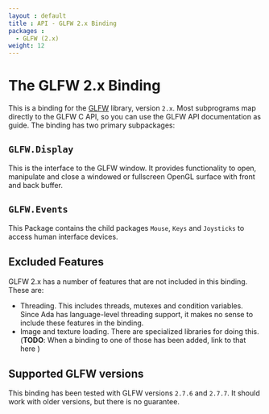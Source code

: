 ```yaml
---
layout : default
title : API - GLFW 2.x Binding
packages :
  - GLFW (2.x)
weight: 12
---
```


# The GLFW 2.x Binding

This is a binding for the [GLFW][1] library, version `2.x`. Most subprograms
map directly to the GLFW C API, so you can use the GLFW API documentation as
guide. The binding has two primary subpackages:

## `GLFW.Display`

This is the interface to the GLFW window. It provides functionality to
open, manipulate and close a windowed or fullscreen OpenGL surface with
front and back buffer.

## `GLFW.Events`

This Package contains the child packages `Mouse`, `Keys` and `Joysticks` to
access human interface devices.

## Excluded Features

GLFW 2.x has a number of features that are not included in this binding.
These are:

 * Threading. This includes threads, mutexes and condition variables. Since
   Ada has language-level threading support, it makes no sense to include
   these features in the binding.
 * Image and texture loading. There are specialized libraries for doing this.
   (__TODO__: When a binding to one of those has been added, link to that
   here )

## Supported GLFW versions

This binding has been tested with GLFW versions `2.7.6` and `2.7.7`. It
should work with older versions, but there is no guarantee.


 [1]: http://www.glfw.org/